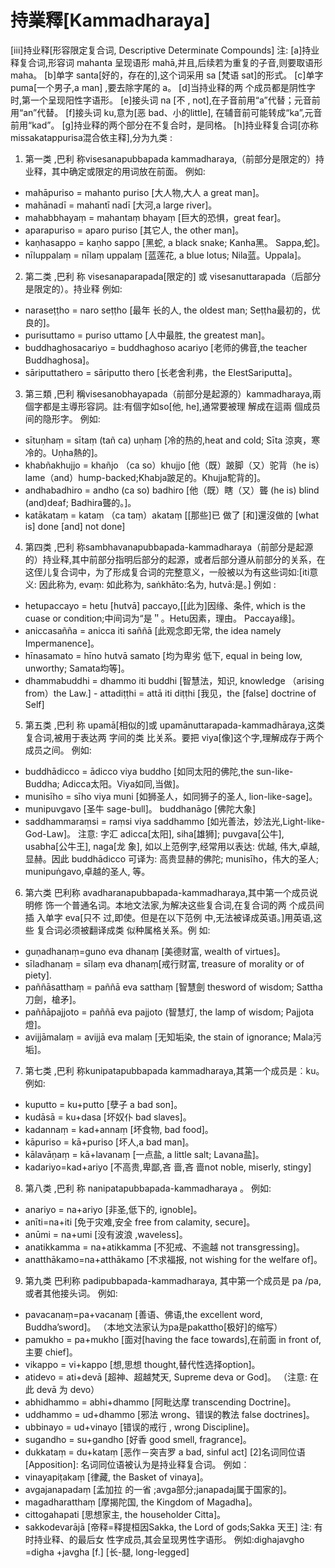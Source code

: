 # 持業釋[Kammadharaya]
[iii]持业释[形容限定复合词, Descriptive Determinate Compounds]
注: [a]持业释复合词,形容词 mahanta 呈现语形 mahā,并且,后续若为重复的子音,则要取语形 maha。
[b]单字 santa[好的，存在的],这个词采用 sa [梵语 sat]的形式。
[c]单字 puma[一个男子,a man] ,要去除字尾的 a。 [d]当持业释的两 个成员都是阴性字时,第一个呈现阳性字语形。
[e]接头词 na [不 , not],在子音前用“a”代替；元音前用“an”代替。
[f]接头词 ku,意为[恶 bad、小的little], 在辅音前可能转成“ka”,元音前用“kad”。
[g]持业释的两个部分在不复合时，是同格。
[h]持业释复合词[亦称 missakatappurisa混合依主释],分为九类 :
1. 第一类 ,巴利 称visesanapubbapada kammadharaya,（前部分是限定的）持业释，其中确定或限定的用词放在前面。
例如:
- mahāpuriso = mahanto puriso [大人物,大人 a great man]。
- mahānadī = mahantī nadī [大河,a large river]。
- mahabbhayaṃ = mahantaṃ bhayaṃ [巨大的恐惧，great fear]。
- aparapuriso = aparo puriso [其它人, the other man]。
- kaṇhasappo = kaṇho sappo [黑蛇, a black snake; Kanha黑。 Sappa,蛇]。
- nīluppalaṃ = nīlaṃ uppalaṃ [蓝莲花, a blue lotus; Nila蓝。Uppala]。

2. 第二类 ,巴利 称 visesanaparapada[限定的] 或 visesanuttarapada（后部分是限定的）。持业释
例如:
- naraseṭṭho = naro seṭṭho [最年 长的人, the oldest man; Seṭṭha最初的，优良的]。
- purisuttamo = puriso uttamo [人中最胜, the greatest man]。
- buddhaghosacariyo = buddhaghoso acariyo [老师的佛音,the teacher Buddhaghosa]。
- sāriputtathero = sāriputto thero [长老舍利弗，the ElestSariputta]。
3. 第三類 ,巴利 稱visesanobhayapada（前部分是起源的）kammadharaya,兩個字都是主導形容詞。註:有個字如so[他, he],通常要被理 解成在這兩 個成员间的隐形字。
例如:
- sītuṇhaṃ = sītaṃ (tañ ca) uṇhaṃ [冷的热的,heat and cold; Sīta 涼爽，寒冷的。Uṇha熱的]。
- khabñakhujjo = khañjo （ca so）khujjo [他（既）跛脚（又）驼背（he is）lame（and）hump-backed;Khabja跛足的。Khujja駝背的]。
- andhabadhiro = andho (ca so) badhiro [他（既）瞎（又）聾 (he is) blind (and)deaf; Badhira聾的。]。
- katākataṃ = kataṃ （ca taṃ）akataṃ [[那些]已
做了 [和]還沒做的 [what is] done [and] not done]

4. 第四类 ,巴利 称sambhavanapubbapada-kammadharaya（前部分是起源的）持业释,其中前部分指明后部分的起源，或者后部分遵从前部分的关系，在这侄儿复合词中，为了形成复合词的完整意义，一般被以为有这些词如:[iti意义: 因此称为, evaṃ: 如此称为, saṅkhāto:名为, hutvā:是。] 
例如 :
- hetupaccayo = hetu [hutvā] paccayo,[[此为]因缘、条件, which is the cuase or condition;中间词为“是＂。Hetu因素，理由。 Paccaya缘]。 
- aniccasañña = anicca iti saññā [此观念即无常, the idea namely Impermanence]。
- hīnasamato = hīno hutvā samato [均为卑劣 低下, equal in being low, unworthy; Samata均等]。
- dhammabuddhi = dhammo iti buddhi [智慧法，知识, knowledge （arising from）the Law.] - attadiṭṭhi = attā iti diṭṭhi [我见，the [false] doctrine of Self]

5. 第五类 ,巴利 称 upamā[相似的]或 upamānuttarapada-kammadhāraya,这类 复合词,被用于表达两 字间的类 比关系。要把 viya[像]这个字,理解成存于两个成员之间。
例如:
- buddhādicco = ādicco viya buddho [如同太阳的佛陀,the sun-like-Buddha; Adicca太阳。Viya如同,当做]。
- munisīho = sīho viya muni [如狮圣人，如同狮子的圣人, lion-like-sage]。
- munipuvgavo [圣牛 sage-bull]。
buddhanāgo [佛陀大象]
- saddhammaraṃsi = raṃsi viya saddhammo [如光善法，妙法光,Light-like-God-Law]。
 注意:
 字汇 adicca[太阳], siha[雄狮]; puvgava[公牛], usabha[公牛王], naga[龙 象], 如以上范例字,经常用以表达: 优越, 伟大,卓越,显赫。因此 buddhādicco 可译为: 高贵显赫的佛陀; munisīho，伟大的圣人; munipuṅgavo,卓越的圣人, 等。

6. 第六类 巴利称 avadharanapubbapada-kammadharaya,其中第一个成员说 明修
饰一个普通名词。本地文法家,为解决这些复合词,在复合词的两 个成员间插
入单字 eva[只不 过,即使。但是在以下范例 中,无法被译成英语。]用英语,这些
复合词必须被翻译成类 似种属格关系。例 如:
- guṇadhanaṃ=guno eva dhanaṃ [美德财富, wealth of virtues]。
- sīladhanaṃ = sīlaṃ eva dhanaṃ[戒行财富, treasure of morality or of piety].
- paññāsatthaṃ = paññā eva satthaṃ [智慧劍 thesword of wisdom; Sattha刀劍，槍矛]。
- paññāpajjoto = paññā eva pajjoto (智慧灯, the lamp of wisdom; Pajjota燈]。
- avijjāmalaṃ = avijjā eva malaṃ [无知垢染, the stain of ignorance; Mala污垢]。
7. 第七类 ,巴利 称kunipatapubbapada kammadharaya,其第一个成员是︰ku。
例如: 
- kuputto = ku+putto [孽子 a bad son]。
- kudāsā = ku+dasa [坏奴仆 bad slaves]。
- kadannaṃ = kad+annaṃ [坏食物, bad food]。
- kāpuriso = kā+puriso [坏人,a bad man]。
- kālavāṇaṃ = kā+lavanaṃ [一点盐, a little salt; Lavana盐]。
- kadariyo=kad+ariyo [不高贵,卑鄙,吝 啬,吝 啬not noble, miserly, stingy]
8. 第八类 ,巴利 称 nanipatapubbapada-kammadharaya 。
例如:
- anariyo = na+ariyo [非圣,低下的, ignoble]。
- anīti=na+iti [免于灾难,安全 free from calamity, secure]。
- anūmi = na+umi [没有波浪 ,waveless]。
- anatikkamma = na+atikkamma [不犯戒、不逾越 not transgressing]。
- anatthākamo=na+atthākamo [不求福报, not wishing for the welfare of]。

9. 第九类 巴利称 padipubbapada-kammadharaya, 其中第一个成员是 pa /pa,或者其他接头词。
例如: 
- pavacanaṃ=pa+vacanaṃ [善语、佛语,the excellent word, Buddha’sword]。
（本地文法家认为pa是pakattho[极好]的缩写）
- pamukho = pa+mukho [面对[having the face towards],在前面 in front of,主要 chief]。
- vikappo = vi+kappo [想,思想 thought,替代性选择option]。
- atidevo = ati+devā [超神、超越梵天, Supreme deva or God]。
（注意: 在此 devā 为 devo） 
- abhidhammo = abhi+dhammo [阿毗达摩 transcending Doctrine]。
- uddhammo = ud+dhammo [邪法 wrong、错误的教法 false doctrines]。
- ubbinayo = ud+vinayo [错误的戒行 , wrong Discipline]。
- sugandho = su+gandho [好香 good smell, fragrance]。 
- dukkataṃ = du+kataṃ [恶作－突吉罗 a bad, sinful act]
 [2]名词同位语[Apposition]: 名词同位语被认为是持业释复合词。
 例如︰
- vinayapiṭakaṃ [律藏, the Basket of vinaya]。
- avgajanapadaṃ [孟加拉 的一省 ;avga部分;janapadaj属于国家的]。
- magadharatthaṃ [摩揭陀国, the Kingdom of Magadha]。
- cittogahapati [思想家主, the householder Citta]。
- sakkodevarājā [帝释=释提桓因Sakka, the Lord of gods;Sakka 天王]
注: 有时持业释、的最后女 性字成员,其会呈现男性字语形。
例如:dighajavgho =digha +javgha [f.] [长-腿, long-legged]